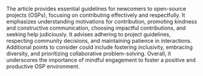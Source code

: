 The article provides essential guidelines for newcomers to open-source projects (OSPs), focusing on contributing effectively and respectfully. It emphasizes understanding motivations for contribution, promoting kindness and constructive communication, choosing impactful contributions, and seeking help judiciously. It advises adhering to project guidelines, respecting community decisions, and maintaining patience in interactions. Additional points to consider could include fostering inclusivity, embracing diversity, and prioritizing collaborative problem-solving. Overall, it underscores the importance of mindful engagement to foster a positive and productive OSP environment.